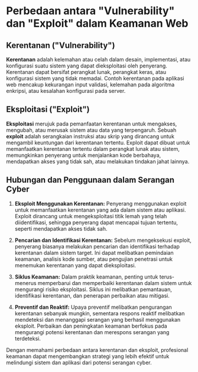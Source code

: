# Perbedaan antara "Vulnerability" dan "Exploit" dalam Keamanan Web

## Kerentanan ("Vulnerability")

**Kerentanan** adalah kelemahan atau celah dalam desain, implementasi, atau konfigurasi suatu sistem yang dapat dieksploitasi oleh penyerang. Kerentanan dapat bersifat perangkat lunak, perangkat keras, atau konfigurasi sistem yang tidak memadai. Contoh kerentanan pada aplikasi web mencakup kekurangan input validasi, kelemahan pada algoritma enkripsi, atau kesalahan konfigurasi pada server.

## Eksploitasi ("Exploit")

**Eksploitasi** merujuk pada pemanfaatan kerentanan untuk mengakses, mengubah, atau merusak sistem atau data yang terpengaruh. Sebuah **exploit** adalah serangkaian instruksi atau skrip yang dirancang untuk mengambil keuntungan dari kerentanan tertentu. Exploit dapat dibuat untuk memanfaatkan kerentanan tertentu dalam perangkat lunak atau sistem, memungkinkan penyerang untuk menjalankan kode berbahaya, mendapatkan akses yang tidak sah, atau melakukan tindakan jahat lainnya.

## Hubungan dan Penggunaan dalam Serangan Cyber

1. **Eksploit Menggunakan Kerentanan:** Penyerang menggunakan exploit untuk memanfaatkan kerentanan yang ada dalam sistem atau aplikasi. Exploit dirancang untuk mengeksploitasi titik lemah yang telah diidentifikasi, sehingga penyerang dapat mencapai tujuan tertentu, seperti mendapatkan akses tidak sah.

2. **Pencarian dan Identifikasi Kerentanan:** Sebelum mengeksekusi exploit, penyerang biasanya melakukan pencarian dan identifikasi terhadap kerentanan dalam sistem target. Ini dapat melibatkan pemindaian keamanan, analisis kode sumber, atau pengujian penetrasi untuk menemukan kerentanan yang dapat dieksploitasi.

3. **Siklus Keamanan:** Dalam praktik keamanan, penting untuk terus-menerus memperbarui dan memperbaiki kerentanan dalam sistem untuk mengurangi risiko eksploitasi. Siklus ini melibatkan pemantauan, identifikasi kerentanan, dan penerapan perbaikan atau mitigasi.

4. **Preventif dan Reaktif:** Upaya preventif melibatkan pengurangan kerentanan sebanyak mungkin, sementara respons reaktif melibatkan mendeteksi dan menanggapi serangan yang berhasil menggunakan eksploit. Perbaikan dan peningkatan keamanan berfokus pada mengurangi potensi kerentanan dan merespons serangan yang terdeteksi.

Dengan memahami perbedaan antara kerentanan dan eksploit, profesional keamanan dapat mengembangkan strategi yang lebih efektif untuk melindungi sistem dan aplikasi dari potensi serangan cyber.
